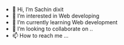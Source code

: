 - 👋 Hi, I’m Sachin dixit
- 👀 I’m interested in Web developing
- 🌱 I’m currently learning Web development
- 💞️ I’m looking to collaborate on ..
- 📫 How to reach me ...

<!---
Sachindixit5525/Sachindixit5525 is a ✨ special ✨ repository because its `README.md` (this file) appears on your GitHub profile.
You can click the Preview link to take a look at your changes.
--->
